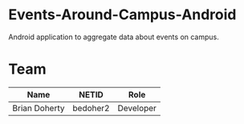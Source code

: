 Events-Around-Campus-Android
============================

Android application to aggregate data about events on campus.

Team
=============
| Name       | NETID           | Role  |
| :-------------: |:-------------:| :-----:|
| Brian Doherty      | bedoher2 | Developer |
